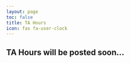 ```yaml
---
layout: page
toc: false
title: TA Hours
icon: fas fa-user-clock
---
```



<!-- HOW TO UPLOAD THE ECEn 192 TA CALENDAR:
 - comment out the line below with Ctrl + bslash (if you're on VScode)
 - change the "src" link in the <iframe> block
 - uncomment the block by removing the "<!-- -->

## TA Hours will be posted soon...

<!-- 

<iframe src="https://calendar.google.com/calendar/embed?height=600&wkst=1&bgcolor=%23ffffff&ctz=America%2FDenver&showTabs=0&mode=WEEK&showCalendars=0&showNav=1&showDate=1&showPrint=0&src=Nzg4ZDhiMTYyYWM3NjQyYTg5ZGM4ZTdlYzJiYmE4ZTYzNjAwNjkxYzZiODcyYTI5NWJiODU2YmZkYWQ2Y2RiM0Bncm91cC5jYWxlbmRhci5nb29nbGUuY29t&color=%23B39DDB" style="border:solid 1px #777" width="800" height="600" frameborder="0" scrolling="no"></iframe> 

-->
